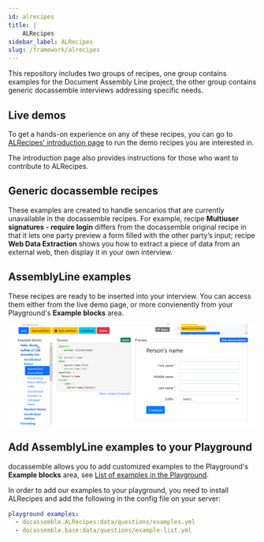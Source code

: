 ```yaml
---
id: alrecipes
title: |
    ALRecipes
sidebar_label: ALRecipes
slug: /framework/alrecipes
---
```


This repository includes two groups of recipes, one group contains examples for the Document Assembly Line project, the other group contains generic docassemble interviews addressing specific needs.

## Live demos 

To get a hands-on experience on any of these recipes, you can go to [ALRecipes' introduction page](https://apps-dev.suffolklitlab.org/start/ALRecipes/Introduction) to run the demo recipes you are interested in.

The introduction page also provides instructions for those who want to contribute to ALRecipes.

## Generic docassemble recipes

These examples are created to handle sencarios that are currently unavailable in the docassemble recipes. For example, recipe **Multiuser signatures - require login** differs from the docassemble original recipe in that it lets one party preview a form filled with the other party’s input; recipe **Web Data Extraction** shows you how to extract a piece of data from an external web, then display it in your own interview. 

## AssemblyLine examples

These recipes are ready to be inserted into your interview. You can access them either from the live demo page, or more convienently from your Playground's **Example blocks** area. 

![Example blocks](../assets/alrecipes-examples.png)

## Add AssemblyLine examples to your Playground

docassemble allows you to add customized examples to the Playground's **Example blocks** area, see [List of examples in the Playground](https://docassemble.org/docs/config.html#playground%20examples). 

In order to add our examples to your playground, you need to install ALRecipes and add the following in the config file on your server:

```yaml
playground examples:
  - docassemble.ALRecipes:data/questions/examples.yml
  - docassemble.base:data/questions/example-list.yml  
``` 